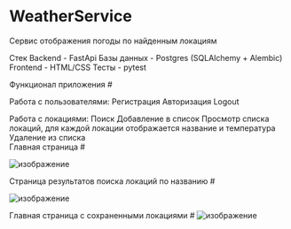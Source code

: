 # WeatherService
Сервис отображения погоды по найденным локациям

Стек 
Backend - FastApi
Базы данных - Postgres (SQLAlchemy + Alembic)
Frontend - HTML/CSS
Тесты - pytest

Функционал приложения #

Работа с пользователями:
    Регистрация
    Авторизация
    Logout

Работа с локациями:
    Поиск
    Добавление в список
    Просмотр списка локаций, для каждой локации отображается название и температура
    Удаление из списка    
Главная страница #

![изображение](https://github.com/user-attachments/assets/2a22dd37-f5fd-4309-86b0-53ec3fc371d7)

Страница результатов поиска локаций по названию #

![изображение](https://github.com/user-attachments/assets/3c99697d-9af6-48a7-b102-b3cd875cf515)

Главная страница с сохраненными локациями #
![изображение](https://github.com/user-attachments/assets/62c60653-961a-4486-9f3d-6c2b9295bca8)



